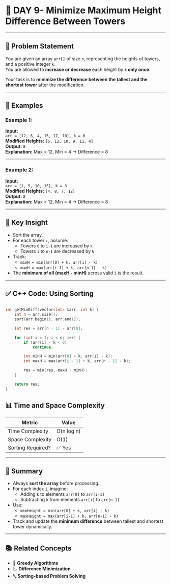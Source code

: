 # 🏰 DAY 9- Minimize Maximum Height Difference Between Towers 

---

## 📘 Problem Statement

You are given an array `arr[]` of size `n`, representing the heights of towers, and a positive integer `k`.  
You are allowed to **increase or decrease** each height by **`k` only once**.

Your task is to **minimize the difference between the tallest and the shortest tower** after the modification.

---

## 🧪 Examples

### Example 1:
**Input:**  
`arr = [12, 6, 4, 15, 17, 10], k = 6`  
**Modified Heights:** `[6, 12, 10, 9, 11, 4]`  
**Output:** `8`  
**Explanation:** Max = 12, Min = 4 → Difference = 8

---

### Example 2:
**Input:**  
`arr = [1, 5, 10, 15], k = 3`  
**Modified Heights:** `[4, 8, 7, 12]`  
**Output:** `8`  
**Explanation:** Max = 12, Min = 4 → Difference = 8

---

## 📌 Key Insight

- Sort the array.
- For each tower `i`, assume:
  - Towers `0` to `i-1` are increased by `k`
  - Towers `i` to `n-1` are decreased by `k`
- Track:
  - `minH = min(arr[0] + k, arr[i] - k)`
  - `maxH = max(arr[i-1] + k, arr[n-1] - k)`
- The **minimum of all (maxH - minH)** across valid `i` is the result.

---

## ✅ C++ Code: Using Sorting

```cpp

int getMinDiff(vector<int> &arr, int k) {
    int n = arr.size();
    sort(arr.begin(), arr.end());

    int res = arr[n - 1] - arr[0];

    for (int i = 1; i < n; i++) {
        if (arr[i] - k < 0)
            continue;

        int minH = min(arr[0] + k, arr[i] - k);
        int maxH = max(arr[i - 1] + k, arr[n - 1] - k);

        res = min(res, maxH - minH);
    }

    return res;
}

```

## 📊 Time and Space Complexity

| Metric            | Value         |
|-------------------|---------------|
| Time Complexity   | O(n log n)    |
| Space Complexity  | O(1)          |
| Sorting Required? | ✅ Yes         |

---

## 🧠 Summary

- Always **sort the array** before processing.
- For each index `i`, imagine:
  - Adding `k` to elements `arr[0]` to `arr[i-1]`
  - Subtracting `k` from elements `arr[i]` to `arr[n-1]`
- Use:
  - `minHeight = min(arr[0] + k, arr[i] - k)`
  - `maxHeight = max(arr[i-1] + k, arr[n-1] - k)`
- Track and update the **minimum difference** between tallest and shortest tower dynamically.

---

## 📚 Related Concepts

- 🔁 **Greedy Algorithms**
- 📉 **Difference Minimization**
- 🔤 **Sorting-based Problem Solving**

